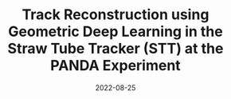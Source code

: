 ---
title: "Track Reconstruction using Geometric Deep Learning in the Straw Tube Tracker (STT) at the PANDA Experiment"
date: 2022-08-25
venue: arxiv:2208.12178
link: https://inspirehep.net/literature/2141793
inspire_id: 2141793
authors: Adeel Akram, Xiangyang Ju
bibtex: '@inproceedings{Akram:2022zmj,\n archiveprefix = {arXiv},\n author = {Akram, Adeel and Ju, Xiangyang},\n eprint = {2208.12178},\n month = {8},\n primaryclass = {hep-ex},\n title = {{Track Reconstruction using Geometric Deep Learning in the Straw Tube Tracker (STT) at the PANDA Experiment}},\n year = {2022}\n}\n'
---